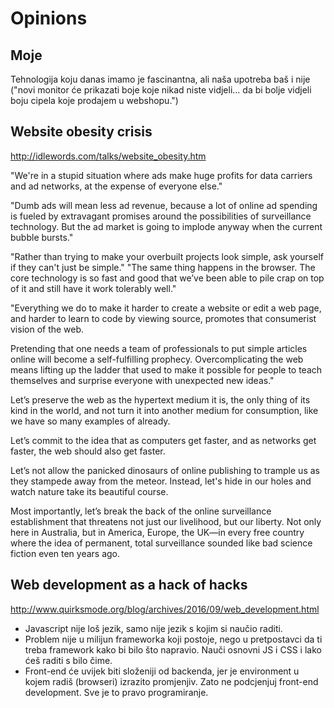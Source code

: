 # Opinions

## Moje

Tehnologija koju danas imamo je fascinantna, ali naša upotreba baš i nije ("novi monitor će prikazati boje koje nikad niste vidjeli... da bi bolje vidjeli boju cipela koje prodajem u webshopu.")

## Website obesity crisis

http://idlewords.com/talks/website_obesity.htm

"We're in a stupid situation where ads make huge profits for data carriers and ad networks, at the expense of everyone else."

"Dumb ads will mean less ad revenue, because a lot of online ad spending is fueled by extravagant promises around the possibilities of surveillance technology. But the ad market is going to implode anyway when the current bubble bursts."

"Rather than trying to make your overbuilt projects look simple, ask yourself if they can't just be simple."
"The same thing happens in the browser. The core technology is so fast and good that we’ve been able to pile crap on top of it and still have it work tolerably well."

"Everything we do to make it harder to create a website or edit a web page, and harder to learn to code by viewing source, promotes that consumerist vision of the web.

Pretending that one needs a team of professionals to put simple articles online will become a self-fulfilling prophecy. Overcomplicating the web means lifting up the ladder that used to make it possible for people to teach themselves and surprise everyone with unexpected new ideas."

Let’s preserve the web as the hypertext medium it is, the only thing of its kind in the world, and not turn it into another medium for consumption, like we have so many examples of already.

Let’s commit to the idea that as computers get faster, and as networks get faster, the web should also get faster.

Let’s not allow the panicked dinosaurs of online publishing to trample us as they stampede away from the meteor. Instead, let's hide in our holes and watch nature take its beautiful course.

Most importantly, let’s break the back of the online surveillance establishment that threatens not just our livelihood, but our liberty. Not only here in Australia, but in America, Europe, the UK—in every free country where the idea of permanent, total surveillance sounded like bad science fiction even ten years ago.

## Web development as a hack of hacks

http://www.quirksmode.org/blog/archives/2016/09/web_development.html

* Javascript nije loš jezik, samo nije jezik s kojim si naučio raditi.
* Problem nije u milijun frameworka koji postoje, nego u pretpostavci da ti treba framework kako bi bilo što napravio. Nauči osnovni JS i CSS i lako ćeš raditi s bilo čime.
* Front-end će uvijek biti složeniji od backenda, jer je environment u kojem radiš (browseri) izrazito promjenjiv. Zato ne podcjenjuj front-end development. Sve je to pravo programiranje.
